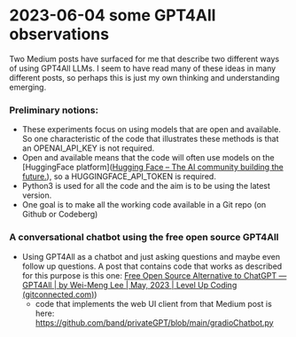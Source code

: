 # 2023-06-04 some GPT4All observations

Two Medium posts have surfaced for me that describe two different ways of using GPT4All LLMs. I seem to have read many of these ideas in many different posts, so perhaps this is just my own thinking and understanding emerging.

### Preliminary notions:  
- These experiments focus on using models that are open and available. So one characteristic of the code that illustrates these methods is that an OPENAI_API_KEY is not required.  
- Open and available means that the code will often use models on the [HuggingFace platform]([Hugging Face – The AI community building the future.](https://huggingface.co/)), so a HUGGINGFACE_API_TOKEN is required.  
- Python3 is used for all the code and the aim is to be using the latest version.  
- One goal is to make all the working code available in a Git repo (on Github or Codeberg) 

### A conversational chatbot using the free open source GPT4All  
- Using GPT4All as a chatbot and just asking questions and maybe even follow up questions. A post that contains code that works as described for this purpose is this one: [Free Open Source Alternative to ChatGPT — GPT4All | by Wei-Meng Lee | May, 2023 | Level Up Coding (gitconnected.com)](https://levelup.gitconnected.com/free-open-source-alternative-to-chatgpt-gpt4all-ad5828e4dcae))  
  - code that implements the web UI client from that Medium post is here: <https://github.com/band/privateGPT/blob/main/gradioChatbot.py>  

